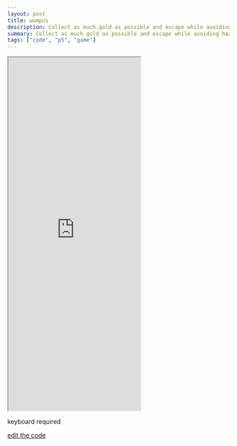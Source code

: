 ```yaml
---
layout: post
title: wumpus
description: Collect as much gold as possible and escape while avoiding hazards in the cave.
summary: Collect as much gold as possible and escape while avoiding hazards in the cave.
tags: ["code", "p5", "game"]
---
```

<iframe style="height: 800px" src="https://editor.p5js.org/qwerji/full/r0LttIp0s"></iframe>

keyboard required

[edit the code](https://editor.p5js.org/qwerji/sketches/r0LttIp0s)

